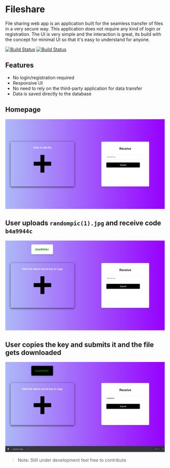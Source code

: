 # Fileshare

File sharing web app is an application built for the seamless transfer of files in a very secure way. This application does not require any kind of login or registration. The UI is very simple and the interaction is great, its build with the concept for minimal UI so that it's easy to understand for anyone.


[![Build Status](https://travis-ci.org/joemccann/dillinger.svg?branch=master)](https://github.com/bot-alert/Fileshare)
[![Build Status](https://cdn.rawgit.com/samael500/coverage-badge/master/media/97.svg)](https://github.com/bot-alert/Fileshare)

## Features

- No login/registration required
- Responsive UI
- No need to rely on the third-party application for data transfer
- Data is saved directly to the database


## Homepage
![alt text](https://raw.githubusercontent.com/bot-alert/Fileshare/master/readmepic/1.png)
## User uploads ```randompic(1).jpg``` and receive code ```b4a9944c```
![alt text](https://raw.githubusercontent.com/bot-alert/Fileshare/master/readmepic/2.png)
## User copies the key and submits it and the file gets downloaded 
![alt text](https://raw.githubusercontent.com/bot-alert/Fileshare/master/readmepic/3.png)


> Note: Still under development feel free to contribute

